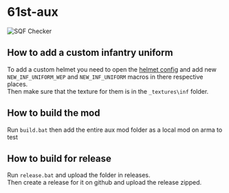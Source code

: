 # 61st-aux

![SQF Checker](https://github.com/61st-Cavalry-Regiment/61st-aux/workflows/SQF%20Checker/badge.svg)

## How to add a custom infantry uniform

To add a custom helmet you need to open the [helmet config](addons/uniforms/config.cpp) and add new `NEW_INF_UNIFORM_WEP` and `NEW_INF_UNIFORM` macros in there respective places.  
Then make sure that the texture for them is in the `_textures\inf` folder.

## How to build the mod

Run `build.bat` then add the entire aux mod folder as a local mod on arma to test

## How to build for release

Run `release.bat` and upload the folder in releases.  
Then create a release for it on github and upload the release zipped.
